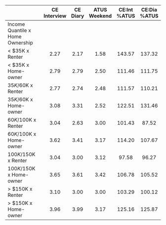 
|                      | CE<br>Interview |  CE<br>Diary | ATUS<br>Weekend | CE:Int<br>%ATUS | CE:Dia<br>%ATUS |
| -------------------- | :----------: | :----------: | :----------: | :----------: | :----------: |
| Income Quantile x Home Ownership |              |              |              |              |              |
|     < $35K x Renter  |         2.27 |         2.17 |         1.58 |       143.57 |       137.32 |
|     < $35K x Home-owner |         2.79 |         2.79 |         2.50 |       111.46 |       111.75 |
|  $35K/$60K x Renter  |         2.77 |         2.74 |         2.48 |       111.57 |       110.21 |
|  $35K/$60K x Home-owner |         3.08 |         3.31 |         2.52 |       122.51 |       131.46 |
|  $60K/$100K x Renter |         3.04 |         2.63 |         3.00 |       101.43 |        87.52 |
|  $60K/$100K x Home-owner |         3.62 |         3.41 |         3.17 |       114.20 |       107.67 |
| $100K/$150K x Renter |         3.04 |         3.00 |         3.12 |        97.58 |        96.27 |
| $100K/$150K x Home-owner |         3.65 |         3.61 |         3.42 |       106.78 |       105.52 |
|     > $150K x Renter |         3.10 |         3.00 |         3.00 |       103.29 |       100.12 |
|     > $150K x Home-owner |         3.96 |         3.99 |         3.17 |       125.16 |       125.87 |

